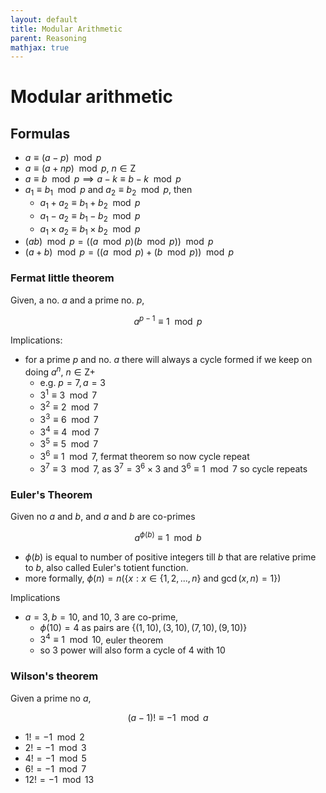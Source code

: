 ```yaml
---
layout: default
title: Modular Arithmetic
parent: Reasoning
mathjax: true
---
```


# Modular arithmetic

## Formulas

- $a \equiv (a-p) \mod p$
- $a \equiv (a+np) \mod p$, $n \in \text{Z}$
- $a \equiv b \mod p \implies a - k \equiv b - k \mod p$
- $a_1 \equiv b_1 \mod p$ and $a_2 \equiv b_2 \mod p$, then
  - $a_1 + a_2 \equiv b_1 + b_2 \mod p$
  - $a_1 - a_2 \equiv b_1 - b_2 \mod p$
  - $a_1 \times a_2 \equiv b_1 \times b_2 \mod p$
- $(ab) \mod p = ((a \mod p)(b \mod p))\mod p$
- $(a+b) \mod p = ((a \mod p) + (b \mod p))\mod p$

### Fermat little theorem

Given, a no. $a$ and a prime no. $p$, 

$$ a^{p-1} \equiv 1 \mod p$$

Implications:

- for a prime $p$ and no. $a$ there will always a cycle formed
  if we keep on doing $a^n$, $n \in \text{Z+}$
  - e.g. $p = 7, a = 3$
  - $3^1 \equiv 3 \mod 7$
  - $3^2 \equiv 2 \mod 7$
  - $3^3 \equiv 6 \mod 7$
  - $3^4 \equiv 4 \mod 7$
  - $3^5 \equiv 5 \mod 7$
  - $3^6 \equiv 1 \mod 7$, fermat theorem so now cycle repeat
  - $3^7 \equiv 3 \mod 7$, as $3^7 = 3^6 \times 3$ and $3^6 \equiv 1 \mod 7$
    so cycle repeats

### Euler's Theorem

Given no $a$ and $b$, and $a$ and $b$ are co-primes

$$a^{\phi(b)} \equiv 1 \mod b$$

- $\phi(b)$ is equal to number of positive integers till $b$ that are relative
  prime to $b$, also called Euler's totient function.
- more formally,
  $\phi(n) = n(\{x:x \in \{1,2,...,n\} \text{ and } \gcd(x, n) = 1\})$

Implications
- $a=3, b=10$, and 10, 3 are co-prime, 
  - $\phi(10) = 4$ as pairs are $\{(1,10), (3, 10), (7,10), (9,10)\}$
  - $3^4 \equiv 1 \mod 10$, euler theorem
  - so 3 power will also form a cycle of 4 with 10

### Wilson's theorem

Given a prime no $a$,

$$(a-1)! \equiv -1 \mod a$$

- $1! = -1 \mod 2$
- $2! = -1 \mod 3$
- $4! = -1 \mod 5$
- $6! = -1 \mod 7$
- $12! = -1 \mod 13$
